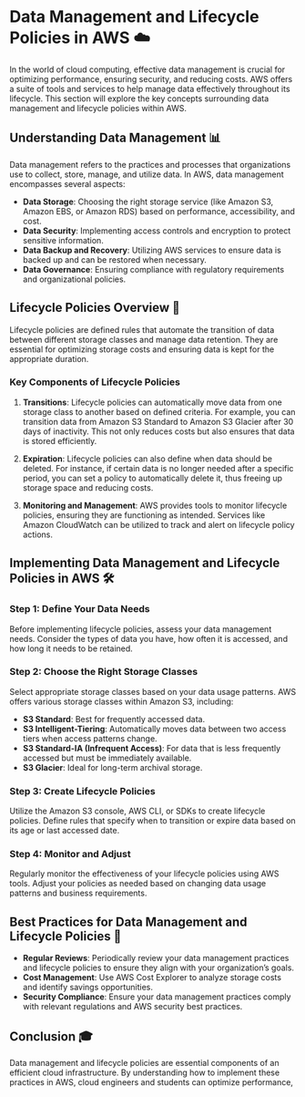 # Data Management and Lifecycle Policies in AWS ☁️
In the world of cloud computing, effective data management is crucial for optimizing performance, ensuring security, and reducing costs. AWS offers a suite of tools and services to help manage data effectively throughout its lifecycle. This section will explore the key concepts surrounding data management and lifecycle policies within AWS.

## Understanding Data Management 📊

Data management refers to the practices and processes that organizations use to collect, store, manage, and utilize data. In AWS, data management encompasses several aspects:

- **Data Storage**: Choosing the right storage service (like Amazon S3, Amazon EBS, or Amazon RDS) based on performance, accessibility, and cost.
- **Data Security**: Implementing access controls and encryption to protect sensitive information.
- **Data Backup and Recovery**: Utilizing AWS services to ensure data is backed up and can be restored when necessary.
- **Data Governance**: Ensuring compliance with regulatory requirements and organizational policies.

## Lifecycle Policies Overview 🔄

Lifecycle policies are defined rules that automate the transition of data between different storage classes and manage data retention. They are essential for optimizing storage costs and ensuring data is kept for the appropriate duration.

### Key Components of Lifecycle Policies

1. **Transitions**: Lifecycle policies can automatically move data from one storage class to another based on defined criteria. For example, you can transition data from Amazon S3 Standard to Amazon S3 Glacier after 30 days of inactivity. This not only reduces costs but also ensures that data is stored efficiently.

2. **Expiration**: Lifecycle policies can also define when data should be deleted. For instance, if certain data is no longer needed after a specific period, you can set a policy to automatically delete it, thus freeing up storage space and reducing costs.

3. **Monitoring and Management**: AWS provides tools to monitor lifecycle policies, ensuring they are functioning as intended. Services like Amazon CloudWatch can be utilized to track and alert on lifecycle policy actions.

## Implementing Data Management and Lifecycle Policies in AWS 🛠️

### Step 1: Define Your Data Needs

Before implementing lifecycle policies, assess your data management needs. Consider the types of data you have, how often it is accessed, and how long it needs to be retained.

### Step 2: Choose the Right Storage Classes

Select appropriate storage classes based on your data usage patterns. AWS offers various storage classes within Amazon S3, including:

- **S3 Standard**: Best for frequently accessed data.
- **S3 Intelligent-Tiering**: Automatically moves data between two access tiers when access patterns change.
- **S3 Standard-IA (Infrequent Access)**: For data that is less frequently accessed but must be immediately available.
- **S3 Glacier**: Ideal for long-term archival storage.

### Step 3: Create Lifecycle Policies

Utilize the Amazon S3 console, AWS CLI, or SDKs to create lifecycle policies. Define rules that specify when to transition or expire data based on its age or last accessed date.

### Step 4: Monitor and Adjust

Regularly monitor the effectiveness of your lifecycle policies using AWS tools. Adjust your policies as needed based on changing data usage patterns and business requirements.

## Best Practices for Data Management and Lifecycle Policies 🌟

- **Regular Reviews**: Periodically review your data management practices and lifecycle policies to ensure they align with your organization’s goals.
- **Cost Management**: Use AWS Cost Explorer to analyze storage costs and identify savings opportunities.
- **Security Compliance**: Ensure your data management practices comply with relevant regulations and AWS security best practices.

## Conclusion 🎓

Data management and lifecycle policies are essential components of an efficient cloud infrastructure. By understanding how to implement these practices in AWS, cloud engineers and students can optimize performance,
